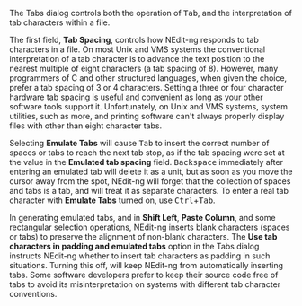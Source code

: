 
The Tabs dialog controls both the operation of <kbd>Tab</kbd>, and the
interpretation of tab characters within a file.

The first field, **Tab Spacing**, controls how NEdit-ng responds to tab
characters in a file. On most Unix and VMS systems the conventional
interpretation of a tab character is to advance the text position to the
nearest multiple of eight characters (a tab spacing of 8). However, many
programmers of C and other structured languages, when given the choice,
prefer a tab spacing of 3 or 4 characters. Setting a three or four
character hardware tab spacing is useful and convenient as long as your
other software tools support it. Unfortunately, on Unix and VMS systems,
system utilities, such as more, and printing software can't always
properly display files with other than eight character tabs.

Selecting **Emulate Tabs** will cause <kbd>Tab</kbd> to insert the correct
number of spaces or tabs to reach the next tab stop, as if the tab
spacing were set at the value in the **Emulated tab spacing** field.
<kbd>Backspace</kbd> immediately after entering an emulated tab will delete it as
a unit, but as soon as you move the cursor away from the spot, NEdit-ng
will forget that the collection of spaces and tabs is a tab, and will
treat it as separate characters. To enter a real tab character with
**Emulate Tabs** turned on, use <kbd>Ctrl</kbd>+<kbd>Tab</kbd>.

In generating emulated tabs, and in **Shift Left**, **Paste Column**, and some
rectangular selection operations, NEdit-ng inserts blank characters
(spaces or tabs) to preserve the alignment of non-blank characters. The
**Use tab characters in padding and emulated tabs** option in the Tabs 
dialog instructs NEdit-ng whether to insert tab characters as padding 
in such situations. Turning this off, will keep NEdit-ng from automatically 
inserting tabs. Some software developers prefer to keep their source code 
free of tabs to avoid its misinterpretation on systems with different 
tab character conventions.
